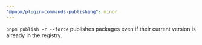 ```yaml
---
"@pnpm/plugin-commands-publishing": minor
---
```


`pnpm publish -r --force` publishes packages even if their current version is already in the registry.
